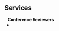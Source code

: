 ## Services

<h4 style="margin:0 10px 0;">Conference Reviewers</h4>

<ul style="margin:0 0 5px;">
  <li><autocolor></autocolor></li>
</ul>